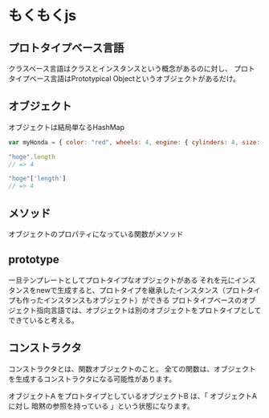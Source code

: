 # もくもくjs
## プロトタイプベース言語
クラスベース言語はクラスとインスタンスという概念があるのに対し、
プロトタイプベース言語はPrototypical Objectというオブジェクトがあるだけ。

## オブジェクト
オブジェクトは結局単なるHashMap
```js
var myHonda = { color: "red", wheels: 4, engine: { cylinders: 4, size: 2.2 } };
```

```js
"hoge".length
// => 4

"hoge"['length']
// => 4
```

## メソッド
オブジェクトのプロパティになっている関数がメソッド

## prototype
一旦テンプレートとしてプロトタイプなオブジェクトがある
それを元にインスタンスをnewで生成すると、プロトタイプを継承したインスタンス（プロトタイプも作ったインスタンスもオブジェクト）ができる
プロトタイプベースのオブジェクト指向言語では、オブジェクトは別のオブジェクトをプロトタイプとしてできていると考える。

## コンストラクタ
コンストラクタとは、関数オブジェクトのこと。
全ての関数は、オブジェクトを生成するコンストラクタになる可能性があります。



オブジェクトA をプロトタイプとしているオブジェクトB は、「 オブジェクトA に対し 暗黙の参照を持っている 」という状態になります。